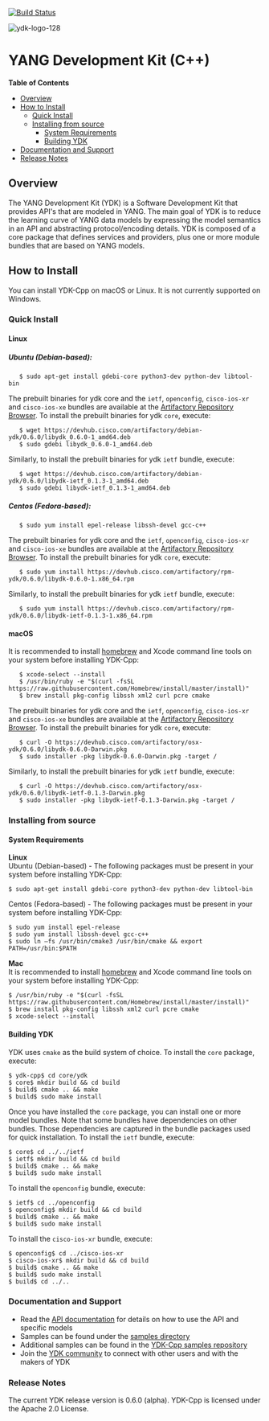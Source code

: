 [![Build Status](https://travis-ci.org/CiscoDevNet/ydk-cpp.svg?branch=master)](https://travis-ci.org/CiscoDevNet/ydk-cpp)

![ydk-logo-128](https://cloud.githubusercontent.com/assets/16885441/24175899/2010f51e-0e56-11e7-8fb7-30a9f70fbb86.png)

# YANG Development Kit (C++)

<!-- START doctoc generated TOC please keep comment here to allow auto update -->
<!-- DON'T EDIT THIS SECTION, INSTEAD RE-RUN doctoc TO UPDATE -->
**Table of Contents**

- [Overview](#overview)
- [How to Install](#how-to-install)
  - [Quick Install](#quick-install)
  - [Installing from source](#installing-from-source)
    - [System Requirements](#system-requirements)
    - [Building YDK](#building-ydk)
- [Documentation and Support](#documentation-and-support)
- [Release Notes](#release-notes)

<!-- END doctoc generated TOC please keep comment here to allow auto update -->

## Overview

The YANG Development Kit (YDK) is a Software Development Kit that provides API's that are modeled in YANG. The main goal of YDK is to reduce the learning curve of YANG data models by expressing the model semantics in an API and abstracting protocol/encoding details.  YDK is composed of a core package that defines services and providers, plus one or more module bundles that are based on YANG models.  

## How to Install

You can install YDK-Cpp on macOS or Linux.  It is not currently supported on Windows.

### Quick Install

#### Linux
##### Ubuntu (Debian-based):
```
   $ sudo apt-get install gdebi-core python3-dev python-dev libtool-bin
```
The prebuilt binaries for ydk core and the `ietf`, `openconfig`, `cisco-ios-xr` and `cisco-ios-xe` bundles are available at the [Artifactory Repository Browser](https://devhub.cisco.com/artifactory/webapp/#/artifacts/browse/tree/General/debian-ydk/0.6.0).
To install the prebuilt binaries for ydk `core`, execute:
```
   $ wget https://devhub.cisco.com/artifactory/debian-ydk/0.6.0/libydk_0.6.0-1_amd64.deb
   $ sudo gdebi libydk_0.6.0-1_amd64.deb
```
Similarly, to install the prebuilt binaries for ydk `ietf` bundle, execute:
```
   $ wget https://devhub.cisco.com/artifactory/debian-ydk/0.6.0/libydk-ietf_0.1.3-1_amd64.deb
   $ sudo gdebi libydk-ietf_0.1.3-1_amd64.deb
```

##### Centos (Fedora-based):
```
   $ sudo yum install epel-release libssh-devel gcc-c++
```
The prebuilt binaries for ydk core and the `ietf`, `openconfig`, `cisco-ios-xr` and `cisco-ios-xe` bundles are available at the [Artifactory Repository Browser](https://devhub.cisco.com/artifactory/webapp/#/artifacts/browse/tree/General/rpm-ydk/0.6.0).
To install the prebuilt binaries for ydk `core`, execute:
```
   $ sudo yum install https://devhub.cisco.com/artifactory/rpm-ydk/0.6.0/libydk-0.6.0-1.x86_64.rpm
```
Similarly, to install the prebuilt binaries for ydk `ietf` bundle, execute:
```
   $ sudo yum install https://devhub.cisco.com/artifactory/rpm-ydk/0.6.0/libydk-ietf-0.1.3-1.x86_64.rpm
```

#### macOS

It is recommended to install [homebrew](http://brew.sh) and Xcode command line tools on your system before installing YDK-Cpp:
```
   $ xcode-select --install
   $ /usr/bin/ruby -e "$(curl -fsSL https://raw.githubusercontent.com/Homebrew/install/master/install)"
   $ brew install pkg-config libssh xml2 curl pcre cmake
```

The prebuilt binaries for ydk core and the `ietf`, `openconfig`, `cisco-ios-xr` and `cisco-ios-xe` bundles are available at the [Artifactory Repository Browser](https://devhub.cisco.com/artifactory/webapp/#/artifacts/browse/tree/General/osx-ydk/0.6.0).
To install the prebuilt binaries for ydk `core`, execute:
```
   $ curl -O https://devhub.cisco.com/artifactory/osx-ydk/0.6.0/libydk-0.6.0-Darwin.pkg
   $ sudo installer -pkg libydk-0.6.0-Darwin.pkg -target /
```
Similarly, to install the prebuilt binaries for ydk `ietf` bundle, execute:
```
   $ curl -O https://devhub.cisco.com/artifactory/osx-ydk/0.6.0/libydk-ietf-0.1.3-Darwin.pkg
   $ sudo installer -pkg libydk-ietf-0.1.3-Darwin.pkg -target /
```

### Installing from source
#### System Requirements
**Linux**  
Ubuntu (Debian-based) - The following packages must be present in your system before installing YDK-Cpp:
```
$ sudo apt-get install gdebi-core python3-dev python-dev libtool-bin
```

Centos (Fedora-based) - The following packages must be present in your system before installing YDK-Cpp:
```
$ sudo yum install epel-release
$ sudo yum install libssh-devel gcc-c++
$ sudo ln –fs /usr/bin/cmake3 /usr/bin/cmake && export PATH=/usr/bin:$PATH
```

**Mac**  
It is recommended to install [homebrew](http://brew.sh) and Xcode command line tools on your system before installing YDK-Cpp:
```
$ /usr/bin/ruby -e "$(curl -fsSL https://raw.githubusercontent.com/Homebrew/install/master/install)"
$ brew install pkg-config libssh xml2 curl pcre cmake
$ xcode-select --install
```
#### Building YDK
YDK uses ``cmake`` as the build system of choice. To install the ``core`` package, execute:
```
$ ydk-cpp$ cd core/ydk
$ core$ mkdir build && cd build
$ build$ cmake .. && make
$ build$ sudo make install
```

Once you have installed the ``core`` package, you can install one or more model bundles.  Note that some bundles have dependencies on other bundles.  Those dependencies are captured in the bundle packages used for quick installation. To install the `ietf` bundle, execute:
```
$ core$ cd ../../ietf
$ ietf$ mkdir build && cd build
$ build$ cmake .. && make
$ build$ sudo make install
```

To install the `openconfig` bundle, execute:
```
$ ietf$ cd ../openconfig
$ openconfig$ mkdir build && cd build
$ build$ cmake .. && make
$ build$ sudo make install
```

To install the `cisco-ios-xr` bundle, execute:
```
$ openconfig$ cd ../cisco-ios-xr
$ cisco-ios-xr$ mkdir build && cd build
$ build$ cmake .. && make
$ build$ sudo make install
$ build$ cd ../..
```

### Documentation and Support
- Read the [API documentation](http://ydk.cisco.com/cpp/docs) for details on how to use the API and specific models
- Samples can be found under the [samples directory](https://github.com/CiscoDevNet/ydk-cpp/tree/master/core/samples)
- Additional samples can be found in the [YDK-Cpp samples repository](https://github.com/CiscoDevNet/ydk-cpp-samples)
- Join the [YDK community](https://communities.cisco.com/community/developer/ydk) to connect with other users and with the makers of YDK

### Release Notes
The current YDK release version is 0.6.0 (alpha). YDK-Cpp is licensed under the Apache 2.0 License.
